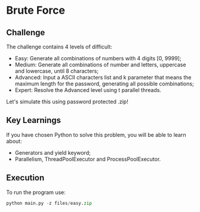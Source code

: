 # Brute Force

## Challenge

The challenge contains 4 levels of difficult:
- Easy: Generate all combinations of numbers with 4 digits [0, 9999];
- Medium: Generate all combinations of number and letters, uppercase and lowercase, until 8 characters;
- Advanced: Input a ASCII characters list and k parameter that means the maximum length for the password, generating all possible combinations;
- Expert: Resolve the Advanced level using t parallel threads.

Let's simulate this using password protected .zip!

## Key Learnings

If you have chosen Python to solve this problem, you will be able to learn about:
- Generators and yield keyword;
- Parallelism, ThreadPoolExecutor and ProcessPoolExecutor.

## Execution

To run the program use:

```python
python main.py -z files/easy.zip
```
